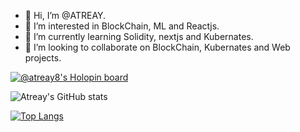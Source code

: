 - 👋 Hi, I’m @ATREAY.
- 👀 I’m interested in BlockChain, ML and Reactjs.
- 🌱 I’m currently learning Solidity, nextjs and Kubernates.
- 💞️ I’m looking to collaborate on BlockChain, Kubernates and Web projects. 
<!-- 📫 How to reach me ... -->

[![@atreay8's Holopin board](https://holopin.me/atreay8)](https://holopin.io/@atreay8)

![Atreay's GitHub stats](https://github-readme-stats.vercel.app/api?username=ATREAY&show_icons=true&theme=dark)

[![Top Langs](https://github-readme-stats.vercel.app/api/top-langs/?username=ATREAY&layout=compact&theme=dark)](https://github.com/ATREAY/github-readme-stats)

<!---
ATREAY/ATREAY is a ✨ special ✨ repository because its `README.md` (this file) appears on your GitHub profile.
You can click the Preview link to take a look at your changes.
--->
